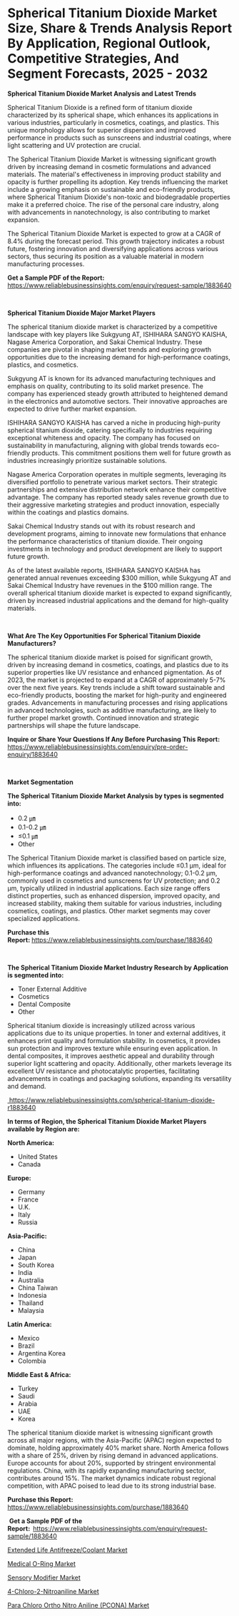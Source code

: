 <p><h1>Spherical Titanium Dioxide Market Size, Share & Trends Analysis Report By Application, Regional Outlook, Competitive Strategies, And Segment Forecasts, 2025 - 2032</h1></p><p><strong>Spherical Titanium Dioxide Market Analysis and Latest Trends</strong></p>
<p><p>Spherical Titanium Dioxide is a refined form of titanium dioxide characterized by its spherical shape, which enhances its applications in various industries, particularly in cosmetics, coatings, and plastics. This unique morphology allows for superior dispersion and improved performance in products such as sunscreens and industrial coatings, where light scattering and UV protection are crucial. </p><p>The Spherical Titanium Dioxide Market is witnessing significant growth driven by increasing demand in cosmetic formulations and advanced materials. The material's effectiveness in improving product stability and opacity is further propelling its adoption. Key trends influencing the market include a growing emphasis on sustainable and eco-friendly products, where Spherical Titanium Dioxide's non-toxic and biodegradable properties make it a preferred choice. The rise of the personal care industry, along with advancements in nanotechnology, is also contributing to market expansion.</p><p>The Spherical Titanium Dioxide Market is expected to grow at a CAGR of 8.4% during the forecast period. This growth trajectory indicates a robust future, fostering innovation and diversifying applications across various sectors, thus securing its position as a valuable material in modern manufacturing processes.</p></p>
<p><strong>Get a Sample PDF of the Report:&nbsp;</strong> <a href="https://www.reliablebusinessinsights.com/enquiry/request-sample/1883640?utm_campaign=62&utm_medium=2&utm_source=Github&utm_content=ia&utm_term=04022025&utm_id=spherical-titanium-dioxide">https://www.reliablebusinessinsights.com/enquiry/request-sample/1883640</a></p>
<p>&nbsp;</p>
<p><strong>Spherical Titanium Dioxide Major Market Players</strong></p>
<p><p>The spherical titanium dioxide market is characterized by a competitive landscape with key players like Sukgyung AT, ISHIHARA SANGYO KAISHA, Nagase America Corporation, and Sakai Chemical Industry. These companies are pivotal in shaping market trends and exploring growth opportunities due to the increasing demand for high-performance coatings, plastics, and cosmetics.</p><p>Sukgyung AT is known for its advanced manufacturing techniques and emphasis on quality, contributing to its solid market presence. The company has experienced steady growth attributed to heightened demand in the electronics and automotive sectors. Their innovative approaches are expected to drive further market expansion.</p><p>ISHIHARA SANGYO KAISHA has carved a niche in producing high-purity spherical titanium dioxide, catering specifically to industries requiring exceptional whiteness and opacity. The company has focused on sustainability in manufacturing, aligning with global trends towards eco-friendly products. This commitment positions them well for future growth as industries increasingly prioritize sustainable solutions.</p><p>Nagase America Corporation operates in multiple segments, leveraging its diversified portfolio to penetrate various market sectors. Their strategic partnerships and extensive distribution network enhance their competitive advantage. The company has reported steady sales revenue growth due to their aggressive marketing strategies and product innovation, especially within the coatings and plastics domains.</p><p>Sakai Chemical Industry stands out with its robust research and development programs, aiming to innovate new formulations that enhance the performance characteristics of titanium dioxide. Their ongoing investments in technology and product development are likely to support future growth.</p><p>As of the latest available reports, ISHIHARA SANGYO KAISHA has generated annual revenues exceeding $300 million, while Sukgyung AT and Sakai Chemical Industry have revenues in the $100 million range. The overall spherical titanium dioxide market is expected to expand significantly, driven by increased industrial applications and the demand for high-quality materials.</p></p>
<p>&nbsp;</p>
<p><strong>What Are The Key Opportunities For Spherical Titanium Dioxide Manufacturers?</strong></p>
<p><p>The spherical titanium dioxide market is poised for significant growth, driven by increasing demand in cosmetics, coatings, and plastics due to its superior properties like UV resistance and enhanced pigmentation. As of 2023, the market is projected to expand at a CAGR of approximately 5-7% over the next five years. Key trends include a shift toward sustainable and eco-friendly products, boosting the market for high-purity and engineered grades. Advancements in manufacturing processes and rising applications in advanced technologies, such as additive manufacturing, are likely to further propel market growth. Continued innovation and strategic partnerships will shape the future landscape.</p></p>
<p><strong>Inquire or Share Your Questions If Any Before Purchasing This Report:</strong> <a href="https://www.reliablebusinessinsights.com/enquiry/pre-order-enquiry/1883640?utm_campaign=62&utm_medium=2&utm_source=Github&utm_content=ia&utm_term=04022025&utm_id=spherical-titanium-dioxide">https://www.reliablebusinessinsights.com/enquiry/pre-order-enquiry/1883640</a></p>
<p>&nbsp;</p>
<p><strong>Market Segmentation</strong></p>
<p><strong>The Spherical Titanium Dioxide Market Analysis by types is segmented into:</strong></p>
<p><ul><li>0.2 ㎛</li><li>0.1-0.2 ㎛</li><li>≤0.1 ㎛</li><li>Other</li></ul></p>
<p><p>The Spherical Titanium Dioxide market is classified based on particle size, which influences its applications. The categories include ≤0.1 µm, ideal for high-performance coatings and advanced nanotechnology; 0.1-0.2 µm, commonly used in cosmetics and sunscreens for UV protection; and 0.2 µm, typically utilized in industrial applications. Each size range offers distinct properties, such as enhanced dispersion, improved opacity, and increased stability, making them suitable for various industries, including cosmetics, coatings, and plastics. Other market segments may cover specialized applications.</p></p>
<p><strong>Purchase this Report:&nbsp;</strong><a href="https://www.reliablebusinessinsights.com/purchase/1883640?utm_campaign=62&utm_medium=2&utm_source=Github&utm_content=ia&utm_term=04022025&utm_id=spherical-titanium-dioxide">https://www.reliablebusinessinsights.com/purchase/1883640</a></p>
<p>&nbsp;</p>
<p><strong>The Spherical Titanium Dioxide Market Industry Research by Application is segmented into:</strong></p>
<p><ul><li>Toner External Additive</li><li>Cosmetics</li><li>Dental Composite</li><li>Other</li></ul></p>
<p><p>Spherical titanium dioxide is increasingly utilized across various applications due to its unique properties. In toner and external additives, it enhances print quality and formulation stability. In cosmetics, it provides sun protection and improves texture while ensuring even application. In dental composites, it improves aesthetic appeal and durability through superior light scattering and opacity. Additionally, other markets leverage its excellent UV resistance and photocatalytic properties, facilitating advancements in coatings and packaging solutions, expanding its versatility and demand.</p></p>
<p><a href="https://www.reliablebusinessinsights.com/spherical-titanium-dioxide-r1883640?utm_campaign=62&utm_medium=2&utm_source=Github&utm_content=ia&utm_term=04022025&utm_id=spherical-titanium-dioxide">&nbsp;https://www.reliablebusinessinsights.com/spherical-titanium-dioxide-r1883640</a></p>
<p><strong>In terms of Region, the Spherical Titanium Dioxide Market Players available by Region are:</strong></p>
<p>
    <p> <strong> North America: </strong>
        <ul>
            <li>United States</li>
            <li>Canada</li>
        </ul>
        </p> 
    <p> <strong> Europe: </strong>
        <ul>
            <li>Germany</li>
            <li>France</li>
            <li>U.K.</li>
            <li>Italy</li>
            <li>Russia</li>
        </ul>
        </p> 
    <p> <strong> Asia-Pacific: </strong>
        <ul>
            <li>China</li>
            <li>Japan</li>
            <li>South Korea</li>
            <li>India</li>
            <li>Australia</li>
            <li>China Taiwan</li>
            <li>Indonesia</li>
            <li>Thailand</li>
            <li>Malaysia</li>
        </ul>
        </p> 
    <p> <strong> Latin America: </strong>
        <ul>
            <li>Mexico</li>
            <li>Brazil</li>
            <li>Argentina Korea</li>
            <li>Colombia</li>
        </ul>
        </p> 
    <p> <strong> Middle East & Africa: </strong>
        <ul>
            <li>Turkey</li>
            <li>Saudi</li>
            <li>Arabia</li>
            <li>UAE</li>
            <li>Korea</li>
        </ul>
    </p>
    </p>
<p><p>The spherical titanium dioxide market is witnessing significant growth across all major regions, with the Asia-Pacific (APAC) region expected to dominate, holding approximately 40% market share. North America follows with a share of 25%, driven by rising demand in advanced applications. Europe accounts for about 20%, supported by stringent environmental regulations. China, with its rapidly expanding manufacturing sector, contributes around 15%. The market dynamics indicate robust regional competition, with APAC poised to lead due to its strong industrial base.</p></p>
<p><strong>Purchase this Report: </strong><a href="https://www.reliablebusinessinsights.com/purchase/1883640?utm_campaign=62&utm_medium=2&utm_source=Github&utm_content=ia&utm_term=04022025&utm_id=spherical-titanium-dioxide">https://www.reliablebusinessinsights.com/purchase/1883640</a></p>
<p>&nbsp;<strong>Get a Sample PDF of the Report:&nbsp;&nbsp;</strong><a href="https://www.reliablebusinessinsights.com/enquiry/request-sample/1883640?utm_campaign=62&utm_medium=2&utm_source=Github&utm_content=ia&utm_term=04022025&utm_id=spherical-titanium-dioxide">https://www.reliablebusinessinsights.com/enquiry/request-sample/1883640</a></p>
<p><strong></strong></p>
<p><p><a href="https://github.com/iwciasylvya/Market-Research-Report-List-1/blob/main/extended-life-antifreezecoolant-market.md?utm_campaign=62&utm_medium=2&utm_source=Github&utm_content=ia&utm_term=04022025&utm_id=spherical-titanium-dioxide">Extended Life Antifreeze/Coolant Market</a></p><p><a href="https://github.com/buqjavesora/Market-Research-Report-List-1/blob/main/medical-o-ring-market.md?utm_campaign=62&utm_medium=2&utm_source=Github&utm_content=ia&utm_term=04022025&utm_id=spherical-titanium-dioxide">Medical O-Ring Market</a></p><p><a href="https://github.com/miottaredlin79/Market-Research-Report-List-1/blob/main/sensory-modifier-market.md?utm_campaign=62&utm_medium=2&utm_source=Github&utm_content=ia&utm_term=04022025&utm_id=spherical-titanium-dioxide">Sensory Modifier Market</a></p><p><a href="https://github.com/paljuhubeyde/Market-Research-Report-List-1/blob/main/4-chloro-2-nitroaniline-market.md?utm_campaign=62&utm_medium=2&utm_source=Github&utm_content=ia&utm_term=04022025&utm_id=spherical-titanium-dioxide">4-Chloro-2-Nitroaniline Market</a></p><p><a href="https://github.com/vilolakoreni/Market-Research-Report-List-1/blob/main/para-chloro-ortho-nitro-aniline-pcona-market.md?utm_campaign=62&utm_medium=2&utm_source=Github&utm_content=ia&utm_term=04022025&utm_id=spherical-titanium-dioxide">Para Chloro Ortho Nitro Aniline (PCONA) Market</a></p></p>